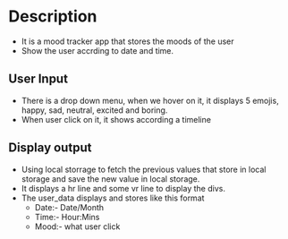 # Description

- It is a mood tracker app that stores the moods of the user
- Show the user accrding to date and time.

## User Input

- There is a drop down menu, when we hover on it, it displays 5 emojis, happy, sad, neutral, excited and boring.
- When user click on it, it shows according a timeline

## Display output

- Using local storrage to fetch the previous values that store in local storage and save the new value in local storage.
- It displays a hr line and some vr line to display the divs.
- The user_data displays and stores like this format
  - Date:- Date/Month
  - Time:- Hour:Mins
  - Mood:- what user click
